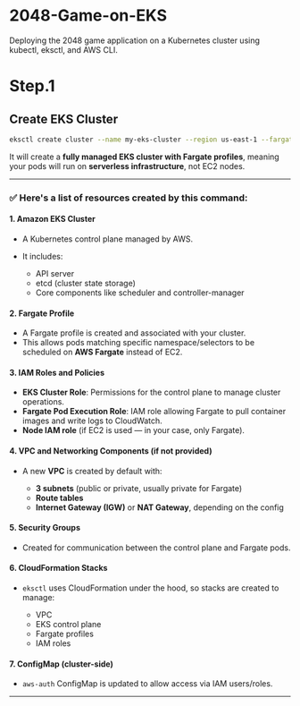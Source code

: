 # 2048-Game-on-EKS
Deploying the 2048 game application on a Kubernetes cluster using kubectl, eksctl, and AWS CLI.

# Step.1 
## Create EKS Cluster

```bash
eksctl create cluster --name my-eks-cluster --region us-east-1 --fargate
```

It will create a **fully managed EKS cluster with Fargate profiles**, meaning your pods will run on **serverless infrastructure**, not EC2 nodes.

---

### ✅ Here's a list of resources created by this command:

#### 1. **Amazon EKS Cluster**

* A Kubernetes control plane managed by AWS.
* It includes:

  * API server
  * etcd (cluster state storage)
  * Core components like scheduler and controller-manager

#### 2. **Fargate Profile**

* A Fargate profile is created and associated with your cluster.
* This allows pods matching specific namespace/selectors to be scheduled on **AWS Fargate** instead of EC2.

#### 3. **IAM Roles and Policies**

* **EKS Cluster Role**: Permissions for the control plane to manage cluster operations.
* **Fargate Pod Execution Role**: IAM role allowing Fargate to pull container images and write logs to CloudWatch.
* **Node IAM role** (if EC2 is used — in your case, only Fargate).

#### 4. **VPC and Networking Components** (if not provided)

* A new **VPC** is created by default with:

  * **3 subnets** (public or private, usually private for Fargate)
  * **Route tables**
  * **Internet Gateway (IGW)** or **NAT Gateway**, depending on the config

#### 5. **Security Groups**

* Created for communication between the control plane and Fargate pods.

#### 6. **CloudFormation Stacks**

* `eksctl` uses CloudFormation under the hood, so stacks are created to manage:

  * VPC
  * EKS control plane
  * Fargate profiles
  * IAM roles

#### 7. **ConfigMap (cluster-side)**

* `aws-auth` ConfigMap is updated to allow access via IAM users/roles.

---



